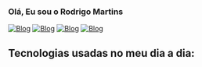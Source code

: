 ### Olá, Eu sou o Rodrigo Martins

[![Blog](	https://img.shields.io/badge/Gmail-D14836?style=for-the-badge&logo=gmail&logoColor=white)](rodrigomds99@gmail.com)
[![Blog](https://img.shields.io/badge/Instagram-E4405F?style=for-the-badge&logo=instagram&logoColor=white)](https://www.instagram.com/rodrigomds99/)
[![Blog](https://img.shields.io/badge/LinkedIn-0077B5?style=for-the-badge&logo=linkedin&logoColor=white)](https://www.linkedin.com/in/rodrigomds99)
[![Blog](https://img.shields.io/badge/WhatsApp-25D366?style=for-the-badge&logo=whatsapp&logoColor=white)](https://wa.me/5548991618173)

## Tecnologias usadas no meu dia a dia:
